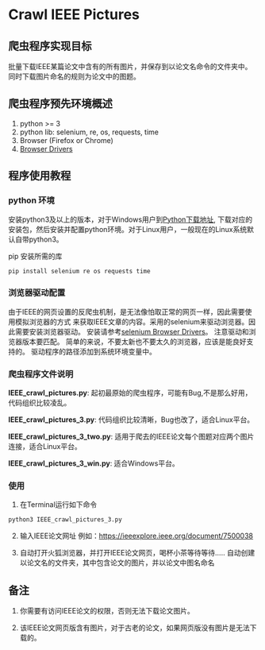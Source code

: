 # Crawl IEEE Pictures

## 爬虫程序实现目标
批量下载IEEE某篇论文中含有的所有图片，并保存到以论文名命令的文件夹中。
同时下载图片命名的规则为论文中的图题。

## 爬虫程序预先环境概述

1. python >= 3
2. python lib: selenium, re, os, requests, time
3. Browser (Firefox or Chrome)
4. [Browser Drivers](https://www.selenium.dev/documentation/webdriver/getting_started/install_drivers/)

## 程序使用教程

### python 环境

安装python3及以上的版本，对于Windows用户到[Python下载地址](https://www.python.org/downloads/),
下载对应的安装包，然后安装并配置python环境。对于Linux用户，一般现在的Linux系统默认自带python3。

pip 安装所需的库

```bash
pip install selenium re os requests time

```

### 浏览器驱动配置

由于IEEE的网页设置的反爬虫机制，是无法像怕取正常的网页一样，因此需要使用模拟浏览器的方式
来获取IEEE文章的内容。采用的selenium来驱动浏览器。因此需要安装浏览器驱动。
安装请参考[selenium Browser Drivers](https://www.selenium.dev/documentation/webdriver/getting_started/install_drivers/)。
注意驱动和浏览器版本要匹配。 简单的来说，不要太新也不要太久的浏览器，应该是能良好支持的。
驱动程序的路径添加到系统环境变量中。

### 爬虫程序文件说明

**IEEE_crawl_pictures.py**: 起初最原始的爬虫程序，可能有Bug,不是那么好用，代码组织比较凌乱。

**IEEE_crawl_pictures_3.py**: 代码组织比较清晰，Bug也改了，适合Linux平台。

**IEEE_crawl_pictures_3_two.py**: 适用于爬去的IEEE论文每个图题对应两个图片连接，适合Linux平台。

**IEEE_crawl_pictures_3_win.py**: 适合Windows平台。


### 使用

1. 在Terminal运行如下命令

```bash
python3 IEEE_crawl_pictures_3.py
```

2. 输入IEEE论文网址  例如：https://ieeexplore.ieee.org/document/7500038

3. 自动打开火狐浏览器，并打开IEEE论文网页，喝杯小茶等待等待.....
自动创建以论文名的文件夹，其中包含论文的图片，并以论文中图名命名

## 备注

1. 你需要有访问IEEE论文的权限，否则无法下载论文图片。

2. 该IEEE论文网页版含有图片，对于古老的论文，如果网页版没有图片是无法下载的。
